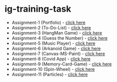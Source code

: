 # ig-training-task

* Assignment-1 (Portfolio) - [click here](https://ig-traninig-2k21.github.io/ig-training-task/assignment-1%20(Resume)/index.html)
* Assignment-2 (To-Do-List) - [click here](https://ig-traninig-2k21.github.io/ig-training-task/assignment-2%20%7Bto-do-list%7D/index.html)
* Assignment-3 (HangMan Game) - [click here](https://ig-traninig-2k21.github.io/ig-training-task/assignment-3(HangmanGame)/)
* Assignment-4 (Guess the Number) - [click here](https://ig-traninig-2k21.github.io/ig-training-task/assignment-4(GuessNumber)/)
* Assignment-5 (Music Player) - [click here](https://ig-traninig-2k21.github.io/ig-training-task/assignment-5(Music_Player)/)
* Assignment-6 (Arkanoid Game) - [click here](https://ig-traninig-2k21.github.io/ig-training-task/assignment-6(arkanoid%20game)/)
* Assignment-7 (Canvas-MS-Paint) - [click here](https://ig-traninig-2k21.github.io/ig-training-task/assignment-7(Canvas-Ms-Paint)/)
* Assignment-8 (Covid App) - [click here](https://ig-traninig-2k21.github.io/ig-training-task/assignment-8(covid-app)/src/)
* Assignment-9 (Memory-Card-Game) - [click here](https://ig-traninig-2k21.github.io/ig-training-task/assignment-9(Memory-Card-Game)/)
* Assignment-10 (Spin-Wheel) - [click here](https://ig-traninig-2k21.github.io/ig-training-task/assignment-10(spin-wheel)/)
* Assignment-11 (Particles) - [click here](https://ig-traninig-2k21.github.io/ig-training-task/assignment-11(Particles)/)

